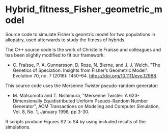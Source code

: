 # Hybrid_fitness_Fisher_geometric_model

Source code to simulate Fisher's geomtric model for two populations in allopatry, used afterwards to study the fitness of hybrids.

The C++ source code is the work of Christelle Fraïsse and colleagues and has been slightly modified to fit our framework:

* C. Fraïsse, P. A. Gunnarsson, D. Roze, N. Bierne, and J. J. Welch. "The Genetics of Speciation: Insights from Fisher’s Geometric Model". Evolution 70, no. 7 (2016): 1450–64. https://doi.org/10.1111/evo.12968.

This source code uses the Mersenne Twister pseudo-random generator:

* M. Matsumoto and T. Nishimura, "Mersenne Twister: A 623-Dimensionally
Equidistributed Uniform Pseudo-Random Number Generator", ACM Transactions on
Modeling and Computer Simulation, Vol. 8, No. 1, January 1998, pp 3-30.

R scripts produce Figures S2 to S4 by using included results of the simulations.
